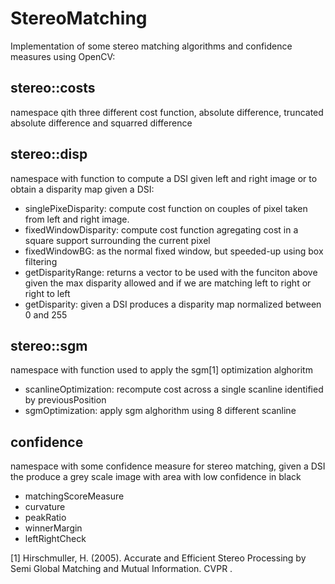 # StereoMatching
Implementation of some stereo matching algorithms and confidence measures using OpenCV:
## stereo::costs 
namespace qith three different cost function, absolute difference, truncated absolute difference and squarred difference

## stereo::disp
namespace with function to compute a DSI given left and right image or to obtain a disparity map given a DSI:
* singlePixeDisparity: compute cost function on couples of pixel taken from left and right image.
* fixedWindowDisparity: compute cost function agregating cost in a square support surrounding the current pixel
* fixedWindowBG: as the normal fixed window, but speeded-up using box filtering
* getDisparityRange: returns a vector to be used with the funciton above given the max disparity allowed and if we are matching left to right or right to left
* getDisparity: given a DSI produces a disparity map normalized between 0 and 255

## stereo::sgm
namespace with function used to apply the sgm[1] optimization alghoritm
* scanlineOptimization: recompute cost across a single scanline identified by previousPosition
* sgmOptimization: apply sgm alghorithm using 8 different scanline 

## confidence
namespace with some confidence measure for stereo matching, given a DSI the produce a grey scale image with area with low confidence in black
* matchingScoreMeasure
* curvature
* peakRatio
* winnerMargin
* leftRightCheck

[1]  Hirschmuller, H. (2005). Accurate and Efficient Stereo Processing by Semi Global Matching and Mutual Information. CVPR .
